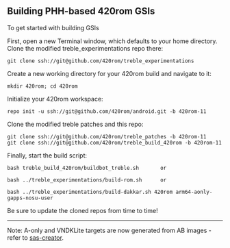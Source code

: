 
## Building PHH-based 420rom GSIs ##

To get started with building GSIs

First, open a new Terminal window, which defaults to your home directory.  Clone the modified treble_experimentations repo there:

    git clone ssh://git@github.com/420rom/treble_experimentations

Create a new working directory for your 420rom build and navigate to it:

    mkdir 420rom; cd 420rom

Initialize your 420rom workspace:

    repo init -u ssh://git@github.com/420rom/android.git -b 420rom-11

Clone the modified treble patches and this repo:

    git clone ssh://git@github.com/420rom/treble_patches -b 420rom-11
    git clone ssh://git@github.com/420rom/treble_build_420rom -b 420rom-11

Finally, start the build script:

    bash treble_build_420rom/buildbot_treble.sh       or
	
	bash ../treble_experimentations/build-rom.sh      or
	
    bash ../treble_experimentations/build-dakkar.sh 420rom arm64-aonly-gapps-nosu-user

Be sure to update the cloned repos from time to time!

---

Note: A-only and VNDKLite targets are now generated from AB images - refer to [sas-creator](https://github.com/phhusson/sas-creator).
